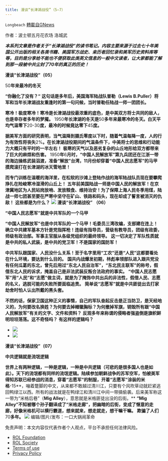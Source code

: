 ```yaml
---
title: 漫谈“长津湖战役”（5—7）
---
```

`Longbeach` [轉載自GNews](https://gnews.org/zh-hans/2013830/)

作者：波士顿五月花农场 洛城武

***本系列文章是作者关于“长津湖战役”的读书笔记。内容主要来源于过去七十年美国公开出版的相关各类书籍、美国军方战史、亲历者回忆录和美军历史资料库等等，目的是分享给不能也不便获取此类英文信息的一般中文读者，让大家都能了解到那一段被中共尘封了70年的真正的历史！***

**漫谈“长津湖战役”（**05**）**

50**年来最冷的冬天**

**“你融化了没有？“** **这句话是多年后，美国海军陆战队普勒（**Lewis B.Puller**）将军和当年长津湖战友重逢时的第一句问候，当时普勒任陆战一师一团团长。**

**寒冷！极度寒冷！寒冷是长津湖战役最浓重的底色，是中美双方将士共同的敌人，也是幸存者多年的梦魇。** 1950**年长津湖的冬天是**50**多年来最寒冷的冬天。白天平均气温零下**20-30**度，最冷的时候竟达零下**45**度。**

**据美军方面的研究表明，当气温降到摄氏零度以下时，随着气温每降一度，人的行为有效性将丧失**2%**。在长津湖战役期间的气温条件下，中美将士的思维和行动能力大概只有平时的一半左右！** **极寒的天气以及恶劣复杂的山丘地形给双方都带来了巨大的麻烦和伤害。** 1950**年**6**月时，“中国人民解放军”第九兵团还在江浙一带的海边操练武装泅渡，准备“解放”台湾，**11**月份却穿着“中国人民志愿军”的马甲摸爬滚打在长津湖的冰天雪地里！**

**而专门训练在温暖的海洋里，在松软的沙滩上登陆作战的海军陆战队员现在要攀爬挣扎在险峻寒冷湿滑的山丘上！** **五年前美国陆战一师是中国人民的解放军！在京津冀地区为人民站岗放哨、发放粮食、维持治安！为了保障上海人民冬季用煤，陆战一师七团甚至要在严寒中坚守在矿山、铁路和码头，现在却成了誓言被消灭的仇敌！** **这些都是为什么？**
![](https://assets.gnews.org/wp-content/uploads/2022/02/B7492D53-614A-49CC-9483-0433ACAF5C6E.jpeg)
**漫谈“长津湖战役”** **（**06**）**

**“中国人民志愿军”就是中共军队的一个马甲**

**“中国人民解放军”也是中共军队的一个马甲！毛委员三湾改编，支部建在连上！确立中共建军基本方针是党指挥枪！连级有指导员，营级有教导员，团级有政委，师级有政治部。军事主官服从各级党组织的最终领导。** **这一切决定了军队性质就是中共的私人武装，是中共的党卫军！不是国家的国防军！**

**中共军队跟国家、人民没什么关系！至于名字里用“工农”还是“人民”这都要看处在什么环境，要达到什么目的。** **国共内战爆发初期，林彪率领部队进入跟共党没有任何瓜葛的东北，曾先后用过“东北人民自治军”，“东北民主联军”的称号，假借东北人民的诉求，掩盖自己是非法武装反叛合法政府的事实。** **“中国人民志愿军”用“人民”和“志愿”做主词，就是为了掩饰中共出兵的非法性，假借人民、志愿的名义，逃脱可能的失败所要面临追责。** **简单说“志愿军”就是中共匪徒出去打家劫舍时怕人认出所戴的黑头套。**

**不然的话，保家卫国这种正义的事情，自己的军队奋起反击是正当防卫，是天经地义的，为何要改名换姓？为何要去掉帽徽胸标？为何撤掉军旗，销毁所有跟“中国人民解放军”有关的文字、文件和资料？** **反观多年来称谓的侵略者强盗倒是旗帜鲜明坦坦荡荡。这不奇怪吗？** **有这样的逻辑吗？**

- ![](https://assets.gnews.org/wp-content/uploads/2022/02/CBA93DA3-922B-495B-8288-B833D9BA8287.jpeg)
- ![](https://assets.gnews.org/wp-content/uploads/2022/02/0FC36CB6-498D-4632-8849-538D9F4C3A4B.jpeg)


**漫谈“长津湖战役”（**07**）**

**中共逻辑就是流氓逻辑**

**世界上有两种逻辑，一种是逻辑，一种是中共逻辑（可悲的是很多国人也是如此）。天下的流氓都有同样的流氓逻辑。陆续参加朝鲜战争的苏军空军，怕被美军得知苏联已经参战的消息，穿着“志愿军”的制服，开着“志愿军”涂装的米格**-15**，嘣着蹩脚的中文，从来都不敢越过清川江，只要有个风吹草动就赶紧逃回鸭绿江以西。所有的战法就是在鸭绿江和清川江中间一带搞偷袭。后来美军称这一带为“米格后巷”（**Mig Alley**），意思就是米格匪徒出没的后街。** **“**Mig Alley**”不知被哪个孙子翻译成了“米格走廊”，把幽暗的后街，变成了惬意的走廊，好像米格机可以横行霸道，想来就来，想走就走，想干嘛干嘛。** **欺骗了人们**70**多年。**
![](https://assets.gnews.org/wp-content/uploads/2022/02/9BE93E95-4686-4A49-B338-F0D79EF96E0B.jpeg)
编辑/图片/发布：一口大锅闹革命

 

免责声明：本文内容仅代表作者个人观点，平台不承担任何法律风险。

- [ROL Foundation](https://rolfoundation.org/)
- [ROL Society](https://rolsociety.org/)
- [Terms of use](https://gnews.org/terms-of-use-3/)
- [Privacy Policy](https://gnews.org/privacy-policy/)
